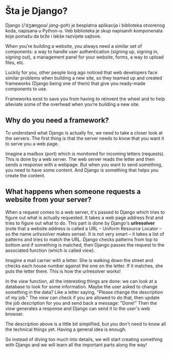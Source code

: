 # Šta je Django?

Django (/ˈdʒæŋɡoʊ/ *jang-goh*) je besplatna aplikacija i biblioteka otvorenog koda, napisana u Python-u. Veb biblioteka je skup napisanih komponenata koje pomažu da brže i lakše razvijete sajtove.

When you're building a website, you always need a similar set of components: a way to handle user authentication (signing up, signing in, signing out), a management panel for your website, forms, a way to upload files, etc.

Luckily for you, other people long ago noticed that web developers face similar problems when building a new site, so they teamed up and created frameworks (Django being one of them) that give you ready-made components to use.

Frameworks exist to save you from having to reinvent the wheel and to help alleviate some of the overhead when you’re building a new site.

## Why do you need a framework?

To understand what Django is actually for, we need to take a closer look at the servers. The first thing is that the server needs to know that you want it to serve you a web page.

Imagine a mailbox (port) which is monitored for incoming letters (requests). This is done by a web server. The web server reads the letter and then sends a response with a webpage. But when you want to send something, you need to have some content. And Django is something that helps you create the content.

## What happens when someone requests a website from your server?

When a request comes to a web server, it's passed to Django which tries to figure out what is actually requested. It takes a web page address first and tries to figure out what to do. This part is done by Django's **urlresolver** (note that a website address is called a URL – Uniform Resource Locator – so the name *urlresolver* makes sense). It is not very smart – it takes a list of patterns and tries to match the URL. Django checks patterns from top to bottom and if something is matched, then Django passes the request to the associated function (which is called *view*).

Imagine a mail carrier with a letter. She is walking down the street and checks each house number against the one on the letter. If it matches, she puts the letter there. This is how the urlresolver works!

In the *view* function, all the interesting things are done: we can look at a database to look for some information. Maybe the user asked to change something in the data? Like a letter saying, "Please change the description of my job." The *view* can check if you are allowed to do that, then update the job description for you and send back a message: "Done!" Then the *view* generates a response and Django can send it to the user's web browser.

The description above is a little bit simplified, but you don't need to know all the technical things yet. Having a general idea is enough.

So instead of diving too much into details, we will start creating something with Django and we will learn all the important parts along the way!